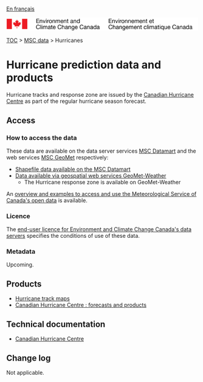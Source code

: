 [En français](readme_hurricane_fr.md)

![ECCC logo](../../img_eccc-logo.png)

[TOC](../../readme_en.md) > [MSC data](../readme_en.md) > Hurricanes

# Hurricane prediction data and products

Hurricane tracks and response zone are issued by the [Canadian Hurricane Centre](https://www.canada.ca/en/environment-climate-change/services/hurricane-forecasts-facts/products.html) as part of the regular hurricane season forecast.

## Access

### How to access the data

These data are available on the data server services [MSC Datamart](../../msc-datamart/readme_en.md) and the web services [MSC GeoMet](../../msc-geomet/readme_en.md) respectively:

* [Shapefile data available on the MSC Datamart](readme_hurricane-datamart_en.md) 
* [Data available via geospatial web services GeoMet-Weather](../../msc-geomet/readme_en.md)
    * The Hurricane response zone is available on GeoMet-Weather

An [overview and examples to access and use the Meteorological Service of Canada's open data](../../usage/readme_en.md) is available.

### Licence

The [end-user licence for Environment and Climate Change Canada's data servers](../../licence/readme_en.md) specifies the conditions of use of these data.

### Metadata

Upcoming.

## Products

* [Hurricane track maps](https://weather.gc.ca/hurricane/track_e.html)
* [Canadian Hurricane Centre : forecasts and products](https://www.canada.ca/en/environment-climate-change/services/hurricane-forecasts-facts/products.html)

## Technical documentation

* [Canadian Hurricane Centre](https://www.ec.gc.ca/ouragans-hurricanes/)

## Change log

Not applicable.
